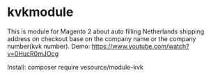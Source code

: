 # kvkmodule
This is module for Magento 2 about auto filling Netherlands shipping address on checkout base on the company name or the company number(kvk number).
    Demo: https://www.youtube.com/watch?v=0HucR0mJOcg
    
Install: composer require vesource/module-kvk
